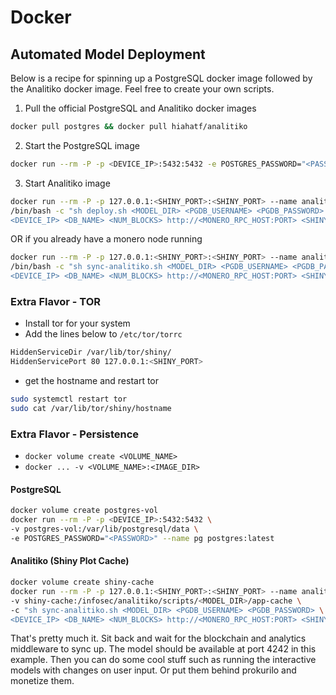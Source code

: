 # Docker

## Automated Model Deployment

Below is a recipe for spinning up a PostgreSQL docker image followed by the Analitiko
docker image. Feel free to create your own scripts.

1. Pull the official PostgreSQL and Analitiko docker images

```bash
docker pull postgres && docker pull hiahatf/analitiko
```

2. Start the PostgreSQL image

```bash
docker run --rm -P -p <DEVICE_IP>:5432:5432 -e POSTGRES_PASSWORD="<PASSWORD>" --name pg postgres:latest
```

3. Start Analitiko image

```bash
docker run --rm -P -p 127.0.0.1:<SHINY_PORT>:<SHINY_PORT> --name analitiko analitiko:latest \
/bin/bash -c "sh deploy.sh <MODEL_DIR> <PGDB_USERNAME> <PGDB_PASSWORD> \
<DEVICE_IP> <DB_NAME> <NUM_BLOCKS> http://<MONERO_RPC_HOST:PORT> <SHINY_PORT>"
```

OR if you already have a monero node running

```bash
docker run --rm -P -p 127.0.0.1:<SHINY_PORT>:<SHINY_PORT> --name analitiko analitiko:latest \
/bin/bash -c "sh sync-analitiko.sh <MODEL_DIR> <PGDB_USERNAME> <PGDB_PASSWORD> \
<DEVICE_IP> <DB_NAME> <NUM_BLOCKS> http://<MONERO_RPC_HOST:PORT> <SHINY_PORT>"
```

### Extra Flavor - TOR

* Install tor for your system
* Add the lines below to `/etc/tor/torrc`

```bash
HiddenServiceDir /var/lib/tor/shiny/
HiddenServicePort 80 127.0.0.1:<SHINY_PORT>
```
* get the hostname and restart tor
```bash
sudo systemctl restart tor
sudo cat /var/lib/tor/shiny/hostname
```

### Extra Flavor - Persistence

* `docker volume create <VOLUME_NAME>`
* `docker ... -v <VOLUME_NAME>:<IMAGE_DIR>`

#### PostgreSQL

```bash
docker volume create postgres-vol
docker run --rm -P -p <DEVICE_IP>:5432:5432 \
-v postgres-vol:/var/lib/postgresql/data \
-e POSTGRES_PASSWORD="<PASSWORD>" --name pg postgres:latest
```

#### Analitiko (Shiny Plot Cache)

```bash
docker volume create shiny-cache
docker run --rm -P -p 127.0.0.1:<SHINY_PORT>:<SHINY_PORT> --name analitiko analitiko:latest /bin/bash \
-v shiny-cache:/infosec/analitiko/scripts/<MODEL_DIR>/app-cache \
-c "sh sync-analitiko.sh <MODEL_DIR> <PGDB_USERNAME> <PGDB_PASSWORD> \
<DEVICE_IP> <DB_NAME> <NUM_BLOCKS> http://<MONERO_RPC_HOST:PORT> <SHINY_PORT>"
```

That's pretty much it. Sit back and wait for the blockchain and analytics middleware to sync up.
The model should be available at port 4242 in this example. Then you can do some cool stuff such as
running the interactive models with changes on user input. Or put them behind prokurilo and monetize them.
